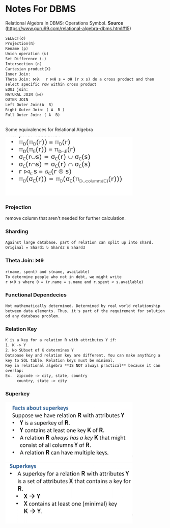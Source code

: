 # Notes For DBMS

Relational Algebra in DBMS: Operations Symbol. **Source** (https://www.guru99.com/relational-algebra-dbms.html#15)
```
SELECT(σ)
Projection(π)
Rename (ρ)
Union operation (υ)
Set Difference (-)
Intersection (∩)
Cartesian product(X)
Inner Join:
Theta Join: ⋈θ.  r ⋈θ s = σθ (r x s) do a cross product and then select specific row within cross product
EQUI join:
NATURAL JOIN (⋈)
OUTER JOIN 
Left Outer Join(A  B)
Right Outer Join: ( A  B )
Full Outer Join: ( A  B)


```
Some equivalences for Relational Algebra

<img src="/img/eq_relation_algebra.png" alt="eqra" width="400"/>


### Projection

remove column that aren't needed for further calculation.

### Sharding
```
Against large database. part of relation can split up into shard. Original = Shard1 υ Shard2 υ Shard3
```

### Theta Join: ⋈θ
```
r(name, spent) and s(name, available)
To determine people who not in debt, we might write
r ⋈θ s where θ = (r.name = s.name and r.spent < s.available)
```

### Functional Dependecies

```
Not mathematically determined. Determined by real world relationship between data elements. Thus, it's part of the requirement for solution od any database problem.
```

### Relation Key
```
K is a key for a relation R with attributes Y if:
1. K -> Y
2. No SUbset of K determines Y
Database key and relation key are different. You can make anything a key to SQL table. Relation keys must be minimal.
Key in relational algebra **IS NOT always practical** because it can overlap:
Ex.  zipcode -> city, state, country
     country, state -> city

```
### Superkey
<img src="img/superkey.png" alt="eqra" width="400"/>
<img src="img/superkey2.png" alt="eqra" width="400"/>


